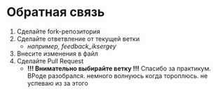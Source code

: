 # Обратная связь 
1. Сделайте fork-репозитория
2. Сделайте ответвление от текущей ветки
   - *например, feedback_iksergey*
3. Внесите изменения в файл
4. Сделайте Pull Request
   - **!!! Внимательно выбирайте ветку !!!** 
Спасибо за практикум. ВРоде разобрался. немного волнуюсь когда тороплюсь. не успеваю из за этого